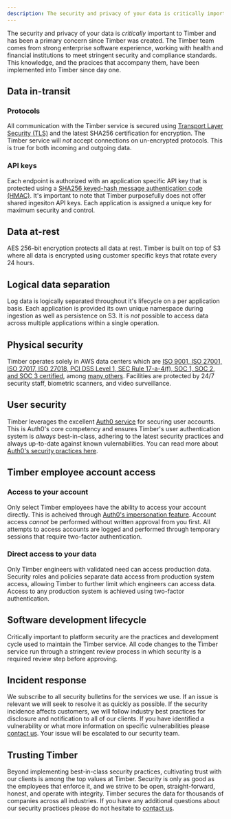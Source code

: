 ```yaml
---
description: The security and privacy of your data is critically important to Timber.
---
```

The security and privacy of your data is _critically_ important to Timber and has been a primary concern since Timber was created. The Timber team comes from strong enterprise software experience, working with health and financial institutions to meet stringent security and compliance standards. This knowledge, and the pracices that accompany them, have been implemented into Timber since day one.

## Data in-transit

### Protocols

All communication with the Timber service is secured using [Transport Layer Security (TLS)](https://en.wikipedia.org/wiki/Transport_Layer_Security) and the latest SHA256 certification for encryption. The Timber service will _not_ accept connections on un-encrypted protocols. This is true for both incoming and outgoing data.

### API keys

Each endpoint is authorized with an application specific API key that is protected using a [SHA256 keyed-hash message authentication code (HMAC)](https://en.wikipedia.org/wiki/Hash-based_message_authentication_code). It's important to note that Timber purposefully does not offer shared ingesiton API keys. Each application is assigned a unique key for maximum security and control.

## Data at-rest

AES 256-bit encryption protects all data at rest. Timber is built on top of S3 where all data is encrypted using customer specific keys that rotate every 24 hours.

## Logical data separation

Log data is logically separated throughout it's lifecycle on a per application basis. Each application is provided its own unique namespace during ingestion as well as persistence on S3. It is _not_ possible to access data across multiple applications within a single operation.

## Physical security

Timber operates solely in AWS data centers which are [ISO 9001, ISO 27001, ISO 27017, ISO 27018, PCI DSS Level 1, SEC Rule 17-a-4(f), SOC 1, SOC 2, and SOC 3 certified](https://aws.amazon.com/compliance/), among [many others](https://aws.amazon.com/compliance/). Facilities are protected by 24/7 security staff, biometric scanners, and video surveillance.

## User security

Timber leverages the excellent [Auth0 service](https://auth0.com/) for securing user accounts. This is Auth0's core competency and ensures Timber's user authentication system is _always_ best-in-class, adhering to the latest security practices and always up-to-date against known vulernabilities. You can read more about [Auth0's security practices here](https://auth0.com/security).

## Timber employee account access

### Access to your account

Only select Timber employees have the ability to access your account directly. This is acheived through [Auth0's impersonation feature](https://auth0.com/docs/user-profile/user-impersonation). Account access _cannot_ be performed without written approval from you first. All attempts to access accounts are logged and performed through temporary sessions that require two-factor authentication.

### Direct access to your data

Only Timber engineers with validated need can access production data. Security roles and policies separate data access from production system access, allowing Timber to further limit which engineers can access data. Access to any production system is achieved using two-factor authentication.

## Software development lifecycle

Critically important to platform security are the practices and development cycle used to maintain the Timber service. All code changes to the Timber service run through a stringent review process in which security is a required review step before approving.

## Incident response

We subscribe to all security bulletins for the services we use. If an issue is relevant we will seek to resolve it as quickly as possible. If the security incidence affects customers, we will follow industry best practices for disclosure and notification to all of our clients. If you have identified a vulnerability or what more information on specific vulnerabilities please [contact us](mailto:support@timber.io). Your issue will be escalated to our security team.

## Trusting Timber

Beyond implementing best-in-class security practices, cultivating trust with our clients is among the top values at Timber. Security is only as good as the employees that enforce it, and we strive to be open, straight-forward, honest, and operate with integrity. Timber secures the data for thousands of companies across all industries. If you have any additional questions about our security practices please do not hesitate to [contact us](mailto:support@timber.io).
